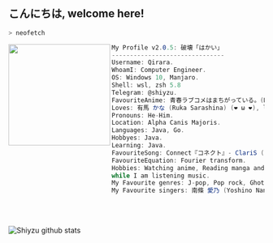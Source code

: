 <h2>こんにちは, welcome here!</h2>


```zsh
> neofetch
```
<img align="left" src="https://i.ibb.co/0c8Yhtc/111.png" width="200px"/> 

```csharp
My Profile v2.0.5: 破壊「はかい」
-------------------------------
Username: Qirara.
WhoamI: Computer Engineer.
OS: Windows 10, Manjaro.
Shell: wsl, zsh 5.8
Telegram: @shiyzu.
FavouriteAnime: 青春ラブコメはまちがっている。(My Teen Romantic Comedy SNAFU)
Loves: 有馬 かな (Ruka Sarashina) (❤️ ω ❤️), listening music.
Pronouns: He-Him.
Location: Alpha Canis Majoris.
Languages: Java, Go.
Hobbyes: Java.
Learning: Java.
FavouriteSong: Connect『コネクト』- ClariS (Mahou Shoujo Madoka★Magica OP).
FavouriteEquation: Fourier transform. 
Hobbies: Watching anime, Reading manga and light novels, Coding.
while I am listening music.
My Favourite genres: J-pop, Pop rock, Ghotic metal
My Favourite singers: 南條 愛乃 (Yoshino Nanjō), 相羽 あいな (Aina Aiba) and クラリス (ClariS). 🎤🎶🎼.
```
<br>
<br>
 

![Shiyzu github stats](https://bad-apple-github-readme.vercel.app/api?show_bg=1&username=qyu4x)

<!--![Top Langs](https://github-readme-stats.vercel.app/api/top-langs/?username=qyu4x&layout=compact)--!>

<br>

